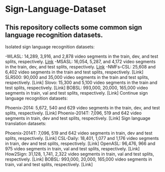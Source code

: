 # Sign-Language-Dataset
## This repository collects some common sign language recognition datasets.
Isolated sign language recognition datasets:

-WLASL: 14,289, 3,916, and 2,878 video segments in the train, dev, and test splits, respectively. [Link](https://dxli94.github.io/WLASL/)
-MSASL: 16,054, 5,287, and 4,172 video segments in the train, dev, and test splits, respectively. [Link](https://www.microsoft.com/en-us/research/project/ms-asl/)
-NMFs-CSL: 25,608 and 6,402 video segments in the train and test splits, respectively. [Link]
SLR500: 90,000 and 35,000 video segments in the train and test splits, respectively. [Link]
Slovo: 15,300 and 5,100 video segments in the train and test splits, respectively. [Link]
BOBSL: 993,000, 20,000, 165,000 video segments in train, val and test splits, respectively. [Link]
Continue sign language recognition datasets:

Phoenix-2014: 5,672, 540 and 629 video segments in the train, dev, and test splits, respectively. [Link]
Phoenix-2014T: 7,096, 519 and 642 video segments in train, dev and test splits, respectively. [Link]
Sign language translation datasets:

Phoenix-2014T: 7,096, 519 and 642 video segments in train, dev and test splits, respectively. [Link]
CSL-Daily: 18,401, 1,077 and 1,176 video segments in train, dev and test splits, respectively. [Link]
OpenASL: 96,476, 966 and 975 video segments in train, val and test splits, respectively. [Link]
How2Sign: 31,128, 1,741, 2,322 video segments in train, val and test splits, respectively. [Link]
BOBSL: 993,000, 20,000, 165,000 video segments in train, val and test splits, respectively. [Link]
